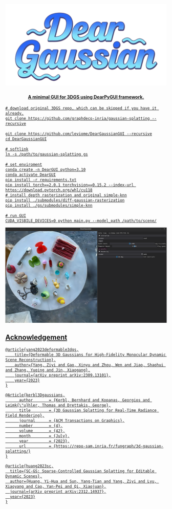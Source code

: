<h1 align="center">
<br>
<a href="https://github.com/leviome/DearGaussianGUI"><img src="https://github.com/leviome/DearGaussianGUI/blob/main/assets/DearGaussianLogo.png" alt="DearGaussian logo">
</h1>
<h4 align="center">A minimal GUI for 3DGS using DearPyGUI framework.</h4>

```
# download original 3DGS repo, which can be skipped if you have it already.
git clone https://github.com/graphdeco-inria/gaussian-splatting --recursive

git clone https://github.com/leviome/DearGaussianGUI --recursive
cd DearGaussianGUI

# softlink
ln -s /path/to/gaussian-splatting gs

# set enviroment
conda create -n DearGUI python=3.10
conda activate DearGUI
pip install -r requirements.txt
pip install torch==2.0.1 torchvision==0.15.2 --index-url https://download.pytorch.org/whl/cu118
# install depth rasterization and original simple-knn
pip install ./submodules/diff-gaussian-rasterization
pip install ./gs/submodules/simple-knn

# run GUI
CUDA_VISBILE_DEVICES=0 python main.py --model_path /path/to/scene/
```
![GUI](assets/screenshot.png)

## Acknowledgement

```
@article{yang2023deformable3dgs,
    title={Deformable 3D Gaussians for High-Fidelity Monocular Dynamic Scene Reconstruction},
    author={Yang, Ziyi and Gao, Xinyu and Zhou, Wen and Jiao, Shaohui and Zhang, Yuqing and Jin, Xiaogang},
    journal={arXiv preprint arXiv:2309.13101},
    year={2023}
}
```
```
@Article{kerbl3Dgaussians,
      author       = {Kerbl, Bernhard and Kopanas, Georgios and Leimk{\"u}hler, Thomas and Drettakis, George},
      title        = {3D Gaussian Splatting for Real-Time Radiance Field Rendering},
      journal      = {ACM Transactions on Graphics},
      number       = {4},
      volume       = {42},
      month        = {July},
      year         = {2023},
      url          = {https://repo-sam.inria.fr/fungraph/3d-gaussian-splatting/}
}
```
```
@article{huang2023sc,
  title={SC-GS: Sparse-Controlled Gaussian Splatting for Editable Dynamic Scenes},
  author={Huang, Yi-Hua and Sun, Yang-Tian and Yang, Ziyi and Lyu, Xiaoyang and Cao, Yan-Pei and Qi, Xiaojuan},
  journal={arXiv preprint arXiv:2312.14937},
  year={2023}
}
```
